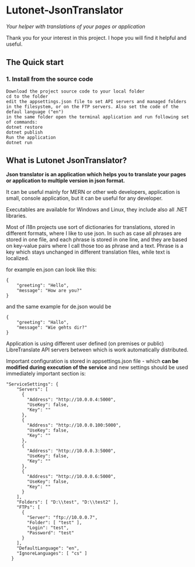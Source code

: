 # Lutonet-JsonTranslator 

*Your helper with translations of your pages or application*

Thank you for your interest in this project. 
I hope you will find it helpful and useful.

## The Quick start

### 1. Install from the source code
``` You need to have the [.NET6 SDK](https://dotnet.microsoft.com/en-us/download) installed. You can find it [here](https://dotnet.microsoft.com/en-us/download)
Download the project source code to your local folder 
cd to the folder 
edit the appsettings.json file to set API servers and managed folders in the filesystem, or on the FTP servers. Also set the code of the defaul language ("en")
in the same folder open the terminal application and run following set of commands: 
dotnet restore 
dotnet publish 
Run the application 
dotnet run 
```

## What is Lutonet JsonTranslator?

**Json translator is an application which helps you to translate your pages or application to multiple version in json format.**

It can be useful mainly for MERN or other web developers, application is small, console application, but it can be useful for any developer.

Executables are available for Windows and Linux, they include also all .NET libraries.

Most of i18n projects use sort of dictionaries for translations, stored in different formats, where I like to use json. 
In such as case all phrases are stored in one file, and each phrase is stored in one line, and they are based on key-value pairs where I call those too as 
phrase and a text. Phrase is a key which stays unchanged in different translation files, while text is localized. 

for example en.json can look like this: 

```
{
    "greeting": "Hello",
    "message": "How are you?"
}
```

and the same example for de.json would be 

```
{
    "greeting": "Hallo",
    "message": "Wie gehts dir?"
}
```

Application is using different user defined (on premises or public) LibreTranslate API servers between which is work automatically distributed. 

Important configuration is stored in appsettings.json file - which **can be modified during execution of the service** and new settings should be used immediately
important section is: 
```
"ServiceSettings": {
    "Servers": [
      {
        "Address": "http://10.0.0.4:5000",
        "UseKey": false,
        "Key": ""
      },
      {
        "Address": "http://10.0.0.100:5000",
        "UseKey": false,
        "Key": ""
      },
      {
        "Address": "http://10.0.0.3:5000",
        "UseKey": false,
        "Key": ""
      },
      {
        "Address": "http://10.0.0.6:5000",
        "UseKey": false,
        "Key": ""
      }
    ],
    "Folders": [ "D:\\test", "D:\\test2" ],
    "FTPs": [
      {
        "Server": "ftp://10.0.0.7",
        "Folder": [ "test" ],
        "Login": "test",
        "Password": "test"
      }
    ],
    "DefaultLanguage": "en",
    "IgnoreLanguages": [ "cs" ]
  }
```
  
